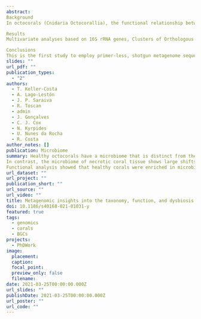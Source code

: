 ```yaml
---
abstract: 
Background
In octocorals (Cnidaria Octocorallia), the functional relationship between host health and its symbiotic consortium has yet to be determined. Here, we employed comparative metagenomics to uncover the distinct functional and phylogenetic features of the microbiomes of healthy Eunicella gazella, Eunicella verrucosa, and Leptogorgia sarmentosa tissues, in contrast with the microbiomes found in seawater and sediments. We further explored how the octocoral microbiome shifts to a pathobiome state in E. gazella.

Results
Multivariate analyses based on 16S rRNA genes, Clusters of Orthologous Groups of proteins (COGs), Protein families (Pfams), and secondary metabolite-biosynthetic gene clusters annotated from 20 Illumina-sequenced metagenomes each revealed separate clustering of the prokaryotic communities of healthy tissue samples of the three octocoral species from those of necrotic E. gazella tissue and surrounding environments. While the healthy octocoral microbiome was distinguished by so-far uncultivated Endozoicomonadaceae, Oceanospirillales, and Alteromonadales phylotypes in all host species, a pronounced increase of Flavobacteriaceae and Alphaproteobacteria, originating from seawater, was observed in necrotic E. gazella tissue. Increased abundances of eukaryotic-like proteins, exonucleases, restriction endonucleases, CRISPR/Cas proteins, and genes encoding for heat-shock proteins, inorganic ion transport, and iron storage distinguished the prokaryotic communities of healthy octocoral tissue regardless of the host species. An increase of arginase and nitric oxide reductase genes, observed in necrotic E. gazella tissues, suggests the existence of a mechanism for suppression of nitrite oxide production by which octocoral pathogens may overcome the host’s immune system.

Conclusions
This is the first study to employ primer-less, shotgun metagenome sequencing to unveil the taxonomic, functional, and secondary metabolism features of prokaryotic communities in octocorals. Our analyses reveal that the octocoral microbiome is distinct from those of the environmental surroundings, is host genus (but not species) specific, and undergoes large, complex structural changes in the transition to the dysbiotic state. Host-symbiont recognition, abiotic-stress response, micronutrient acquisition, and an antiviral defense arsenal comprising multiple restriction endonucleases, CRISPR/Cas systems, and phage lysogenization regulators are signatures of prokaryotic communities in octocorals. We argue that these features collectively contribute to the stabilization of symbiosis in the octocoral holobiont and constitute beneficial traits that can guide future studies on coral reef conservation and microbiome therapy.
slides: ""
url_pdf: ""
publication_types:
  - "2"
authors:
  - T. Keller-Costa
  - A. Lago-Lestón
  - J. P. Saraiva
  - R. Toscan
  - admin
  - J. Gonçalves
  - C. J. Cox
  - N. Kyrpides
  - U. Nunes da Rocha 
  - R. Costa 
author_notes: []
publication: Microbiome
summary: Healthy octocorals have a microbiome that is distinct from the surrounding environment, host genus-specific and defined by so-far uncultured groups of bacteria
In contrast, the microbiome of necrotic coral tissue shows large shifts in its community structure compared to healthy tissue and is colonized by seawater bacteria. 
Functional analysis showed that healthy corals were enriched in microbial genes associated with antiviral defense, host symbiosis recognition, micronutrient acquisition and heat-stress response. This was the first study to apply primer-less, metagenomic sequencing to octocorals which allowed researchers to identify so-far uncultured, likely obligate symbionts as the core members of the octocoral microbiome. These results can be used to guide future studies into coral reef conservation and microbiome therapies for octocorals.
url_dataset: ""
url_project: ""
publication_short: ""
url_source: ""
url_video: ""
title: Metagenomic insights into the taxonomy, function, and dysbiosis of prokaryotic communities in octocorals
doi: 10.1186/s40168-021-01031-y
featured: true
tags:
  - genomics
  - corals
  - BGCs
projects:
  - PhDWork
image:
  placement: 
  caption: 
  focal_point:
  preview_only: false
  filename: 
date: 2021-03-25T00:00:00.000Z
url_slides: ""
publishDate: 2021-03-25T00:00:00.000Z
url_poster: ""
url_code: ""
---
```

